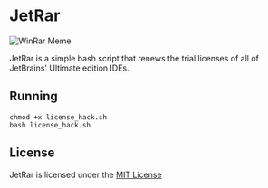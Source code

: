 JetRar
======

![WinRar Meme](http://s2.quickmeme.com/img/bc/bc38babc250b533e4d7aa14b0dafd7c617ea084f7afe4a58249870646bffb084.jpg)

JetRar is a simple bash script that renews the trial licenses of all of JetBrains' Ultimate edition IDEs.

## Running

	chmod +x license_hack.sh
	bash license_hack.sh

## License
JetRar is licensed under the [MIT License](https://github.com/Matthewacon/JetRar/blob/merging/LICENSE)
